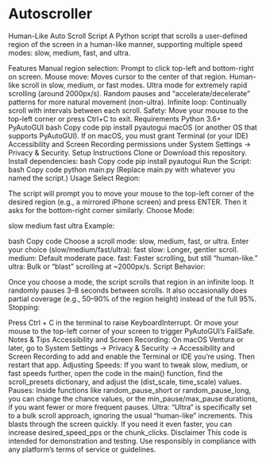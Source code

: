 # Autoscroller

Human-Like Auto Scroll Script
A Python script that scrolls a user-defined region of the screen in a human-like manner, supporting multiple speed modes: slow, medium, fast, and ultra.

Features
Manual region selection: Prompt to click top-left and bottom-right on screen.
Mouse move: Moves cursor to the center of that region.
Human-like scroll in slow, medium, or fast modes.
Ultra mode for extremely rapid scrolling (around 2000px/s).
Random pauses and “accelerate/decelerate” patterns for more natural movement (non-ultra).
Infinite loop: Continually scroll with intervals between each scroll.
Safety: Move your mouse to the top-left corner or press Ctrl+C to exit.
Requirements
Python 3.6+
PyAutoGUI
bash
Copy code
pip install pyautogui
macOS (or another OS that supports PyAutoGUI).
If on macOS, you must grant Terminal (or your IDE) Accessibility and Screen Recording permissions under System Settings → Privacy & Security.
Setup Instructions
Clone or Download this repository.
Install dependencies:
bash
Copy code
pip install pyautogui
Run the Script:
bash
Copy code
python main.py
(Replace main.py with whatever you named the script.)
Usage
Select Region:

The script will prompt you to move your mouse to the top-left corner of the desired region (e.g., a mirrored iPhone screen) and press ENTER.
Then it asks for the bottom-right corner similarly.
Choose Mode:

slow
medium
fast
ultra
Example:

bash
Copy code
Choose a scroll mode: slow, medium, fast, or ultra.
Enter your choice (slow/medium/fast/ultra): fast
slow: Longer, gentler scroll.
medium: Default moderate pace.
fast: Faster scrolling, but still “human-like.”
ultra: Bulk or “blast” scrolling at ~2000px/s.
Script Behavior:

Once you choose a mode, the script scrolls that region in an infinite loop.
It randomly pauses 3–8 seconds between scrolls.
It also occasionally does partial coverage (e.g., 50–90% of the region height) instead of the full 95%.
Stopping:

Press Ctrl + C in the terminal to raise KeyboardInterrupt.
Or move your mouse to the top-left corner of your screen to trigger PyAutoGUI’s FailSafe.
Notes & Tips
Accessibility and Screen Recording:
On macOS Ventura or later, go to System Settings → Privacy & Security → Accessibility and Screen Recording to add and enable the Terminal or IDE you’re using. Then restart that app.
Adjusting Speeds:
If you want to tweak slow, medium, or fast speeds further, open the code in the main() function, find the scroll_presets dictionary, and adjust the (dist_scale, time_scale) values.
Pauses:
Inside functions like random_pause_short or random_pause_long, you can change the chance values, or the min_pause/max_pause durations, if you want fewer or more frequent pauses.
Ultra:
“Ultra” is specifically set to a bulk scroll approach, ignoring the usual “human-like” increments. This blasts through the screen quickly.
If you need it even faster, you can increase desired_speed_pps or the chunk_clicks.
Disclaimer
This code is intended for demonstration and testing. Use responsibly in compliance with any platform’s terms of service or guidelines.
